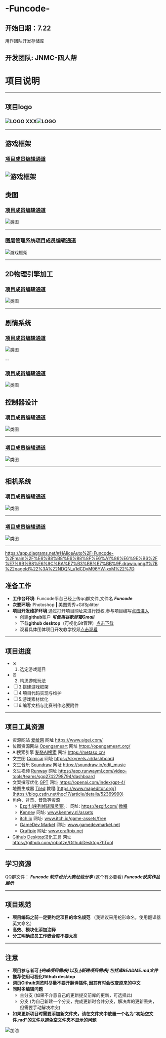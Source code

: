 # -Funcode-
## 开始日期：7.22
用作团队开发存储库
## 开发团队: JNMC-四人帮

# 项目说明
------------------------------------------------------------
## 项目logo
### ![LOGO](项目logo/logo_2.png) XXX![LOGO](None)
------------------------------------------------------
## 游戏框架
### [项目成员编辑通道](https://app.diagrams.net/?client=1#HAliceAuto%2F-Funcode-%2Fmain%2F%E6%B8%B8%E6%88%8F%E6%A1%86%E6%9E%B6%2F%E6%9C%AA%E5%91%BD%E5%90%8D%E7%BB%98%E5%9B%BE.drawio.png#%7B%22pageId%22%3A%22C5RBs43oDa-KdzZeNtuy%22%7D)
![游戏框架](游戏框架/未命名绘图.drawio.png)
--------------------------
## 类图
###  [项目成员编辑通道](https://app.diagrams.net/?libs=general;uml#HAliceAuto%2F-Funcode-%2Fmain%2F%E6%B8%B8%E6%88%8F%E6%A1%86%E6%9E%B6%2F%E7%B1%BB%E5%9B%BE_%E5%BD%B1%E4%B9%8B%E7%95%8C.drawio.png#%7B%22pageId%22%3A%22C5RBs43oDa-KdzZeNtuy%22%7D)
![类图](游戏框架/类图_影之界.drawio.png)

--------------------------------------------------------------------

###  图层管理系统[项目成员编辑通道](https://app.diagrams.net/#HAliceAuto%2F-Funcode-%2Fmain%2F%E6%B8%B8%E6%88%8F%E6%A1%86%E6%9E%B6%2F%E6%B8%B8%E6%88%8F%E6%A1%86%E6%9E%B6_XXX.drawio.png#%7B%22pageId%22%3A%22weIvoqKA7_c4nYOg37wb%22%7D)
![游戏框架](游戏框架/游戏框架_XXX.drawio.png)

--------------------------------------------------------------------
## 2D物理引擎加工
###  [项目成员编辑通道](https://app.diagrams.net/#HAliceAuto%2F-Funcode-%2Fmain%2F%E6%B8%B8%E6%88%8F%E6%A1%86%E6%9E%B6%2F2D%E7%89%A9%E7%90%86%E5%BC%95%E6%93%8E%E5%8A%A0%E5%B7%A5.drawio.png#%7B%22pageId%22%3A%222xRm0gHWRYvrj_detL7i%22%7D)
![类图](游戏框架/2D物理引擎加工.drawio.png)

------------------------------------

## 剧情系统
###  [项目成员编辑通道](https://app.diagrams.net/#HAliceAuto%2F-Funcode-%2Fmain%2F%E6%B8%B8%E6%88%8F%E6%A1%86%E6%9E%B6%2F%E5%89%A7%E6%83%85%E7%B3%BB%E7%BB%9F.drawio.png#%7B%22pageId%22%3A%22a22Hc1WfkqGxWuEyUdYN%22%7D)

![类图](游戏框架/剧情系统.drawio.png)

--

###  [项目成员编辑通道](https://app.diagrams.net/?libs=general;uml#HAliceAuto%2F-Funcode-%2Fmain%2F%E6%B8%B8%E6%88%8F%E6%A1%86%E6%9E%B6%2F%E7%B1%BB%E5%9B%BE_%E5%BD%B1%E4%B9%8B%E7%95%8C.drawio.png#%7B%22pageId%22%3A%22C5RBs43oDa-KdzZeNtuy%22%7D)
![类图](游戏框架/类图_XXX.drawio.png)




## 控制器设计

###  [项目成员编辑通道](https://app.diagrams.net/?libs=general;uml#HAliceAuto%2F-Funcode-%2Fmain%2F%E6%B8%B8%E6%88%8F%E6%A1%86%E6%9E%B6%2F%E6%8E%A7%E5%88%B6%E5%99%A8%E8%AE%BE%E8%AE%A1.drawio.png)

![类图](游戏框架/控制器设计.drawio.png)

---

### [项目成员编辑通道](https://app.diagrams.net/?libs=general;uml#HAliceAuto%2F-Funcode-%2Fmain%2F%E6%B8%B8%E6%88%8F%E6%A1%86%E6%9E%B6%2F%E7%B1%BB%E5%9B%BE_%E5%BD%B1%E4%B9%8B%E7%95%8C.drawio.png#%7B%22pageId%22%3A%22C5RBs43oDa-KdzZeNtuy%22%7D)
![类图](游戏框架/类图_XXX.drawio.png)

-------------------------------------------------------------


## 相机系统

###  [项目成员编辑通道](https://app.diagrams.net/#HAliceAuto%2F-Funcode-%2Fmain%2F%E6%B8%B8%E6%88%8F%E6%A1%86%E6%9E%B6%2F%E7%9B%B8%E6%9C%BA%E7%B3%BB%E7%BB%9F.drawio.png#%7B%22pageId%22%3A%22NDQN_u1dCDyM96YW-xxM%22%7D)

![类图](游戏框架/相机系统.drawio.png)

---

###  [项目成员编辑通道](https://app.diagrams.net/?libs=general;uml#HAliceAuto%2F-Funcode-%2Fmain%2F%E6%B8%B8%E6%88%8F%E6%A1%86%E6%9E%B6%2F%E7%B1%BB%E5%9B%BE_%E5%BD%B1%E4%B9%8B%E7%95%8C.drawio.png#%7B%22pageId%22%3A%22C5RBs43oDa-KdzZeNtuy%22%7D)
![类图](游戏框架/类图_XXX.drawio.png)

-------------------------------------------------------------



https://app.diagrams.net/#HAliceAuto%2F-Funcode-%2Fmain%2F%E6%B8%B8%E6%88%8F%E6%A1%86%E6%9E%B6%2F%E7%9B%B8%E6%9C%BA%E7%B3%BB%E7%BB%9F.drawio.png#%7B%22pageId%22%3A%22NDQN_u1dCDyM96YW-xxM%22%7D
## 准备工作

- **工作台环境:** Funcode平台已经上传qq群文件,文件名  ***Funcode***
- **次要环境:** Photoshop **|** 美图秀秀+GifSplitter
- **项目开发维护环境** 通过打开项目网址来进行授权,参与项目编写[点击进入](https://github.com/AliceAuto/-Funcode-)
    - 创建**github**账户 ***可使用谷歌邮箱Gmail***
    - 下载**github desktop**（可视化Git管理）[点击下载](https://desktop.github.com/download/)
    - 观看具体团体项目开发教学视频[点击观看](https://www.bilibili.com/video/BV1o7411U7j6?vd_source=21be49af9afac52c20366bcfdbce61f2)
-------------------------------------------------
## 项目进度
- [x] 1. 选定游戏题目
- [x] 2. 构思游戏玩法
- [ ] 3.搭建游戏框架
- [ ] 4.项目代码实现与维护
- [ ] 5.游戏素材优化
- [ ] 6.编写文档与比赛制作必要附件
------------------------------------------------------------------
## 项目工具资源
- 资源网站 [爱给网](https://www.aigei.com/) 网址 https://www.aigei.com/
- 位图资源网站 [Opengameart](https://opengameart.org/) 网址 https://opengameart.org/
- AI搜索引擎 [秘塔AI搜索](https://metaso.cn/) 网址 https://metaso.cn/
- 文生图 [Comicai](https://skyreels.ai/dashboard) 网址 https://skyreels.ai/dashboard
- 文生音乐 [Soundraw](https://soundraw.io/edit_music) 网址 https://soundraw.io/edit_music
- 文生视频 [Runway](https://app.runwayml.com/video-tools/teams/sgq2742798794/dashboard) 网址 https://app.runwayml.com/video-tools/teams/sgq2742798794/dashboard
- 文案撰写优化 [GPT](https://openai.com/index/gpt-4/) 网址 https://openai.com/index/gpt-4/
- 地图生成器 [Tiled](https://www.mapeditor.org/) 教程:[https://www.mapeditor.org/](https://blog.csdn.net/hqc17/article/details/52369990)
- 角色、背景、音效等资源
    - [Ezgif (序列帧转精灵表)](https://ezgif.com/)：                网址: https://ezgif.com/ [教程](https://blog.csdn.net/hqc17/article/details/52369990)
    - [Kenney](www.kenney.nl/assets)           网址: www.kenney.nl/assets
    - [itch.io](www.itch.io/game-assets/free)    网址: www.itch.io/game-assets/free
    - [GameDev Market](www.gamedevmarket.net)    网址: www.gamedevmarket.net
    - [Craftpix](www.craftpix.net)               网址: www.craftpix.net
- [Github Desktop汉化工具](https://github.com/robotze/GithubDesktopZhTool) 网址 https://github.com/robotze/GithubDesktopZhTool
--------------------------------------------------------------------------------------------
## 学习资源
QQ群文件： 
    ***Funcode 软件设计大赛经验分享*** (这个有必要看)
***Funcode获奖作品展示***

----------------------------------------------------------------
## 项目规范
- **项目编码之前一定要约定项目的命名规范** （我建议采用蛇形命名，使用翻译器英文命名）
- **高效、模块化添加注释**
- **分工明确成员工作嵌合度不要太高**
  
---------------------------------------------------------------------
## 注意
- **项目参与者可  ***~~[完成项目需求]~~*** 以及  ***~~[新建项目需求]~~ 包括库README.md文件*****
- **推荐使用可视化Github desktop**
- **网页Github浏览时尽量不要开翻译插件,因其有时会改变原来的中文**
- **同时多编辑问题**
  - 主分支 (如果不介意自己的更新提交前库的更新，可选择此)
  - 分支 (为自己新建一个分支，完成更新时合并分支，解决库的更新丢失，但需要手动解决冲突)
- **如果更新项目时需要添加新文件夹，请在文件夹中放置一个名为"初始空文件.md"的文件以避免空文件夹不显示的问题**

![加油](https://github.com/AliceAuto/-Funcode-/blob/main/github%E7%BD%91%E7%AB%99%E8%B5%84%E6%BA%90(%E6%97%A0%E5%85%B3%E9%A1%B9)/%E5%8A%A0%E6%B2%B9.png)
